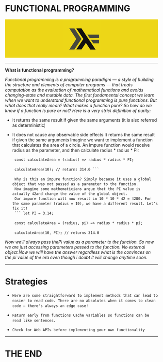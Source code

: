 # FUNCTIONAL PROGRAMMING

![f](imgs/f.png)

---

**What is functional programming?**

*Functional programming is a programming paradigm — a style of building the structure and elements of computer programs — that treats computation as the evaluation of mathematical functions and avoids changing-state and mutable data. The first fundamental concept we learn when we want to understand functional programming is pure functions. But what does that really mean? What makes a function pure? So how do we know if a function is pure or not? Here is a very strict definition of purity:*

- It returns the same result if given the same arguments (it is also referred as deterministic)

- It does not cause any observable side effects It returns the same result if given the same arguments Imagine we want to implement a function that calculates the area of a circle. An impure function would receive radius as the parameter, and then calculate radius * radius * PI:


       const calculateArea = (radius) => radius * radius * PI;

       calculateArea(10); // returns 314.0 ```

       Why is this an impure function? Simply because it uses a global object that was not passed as a parameter to the function.
       Now imagine some mathematicians argue that the PI value is actually 42and change the value of the global object.
       Our impure function will now result in 10 * 10 * 42 = 4200. For the same parameter (radius = 10), we have a different result. Let's fix it!
       ``` let PI = 3.14;

       const calculateArea = (radius, pi) => radius * radius * pi;

       calculateArea(10, PI); // returns 314.0 



*Now we’ll always pass thePI value as a parameter to the function. So now we are just accessing parameters passed to the function. No external object.Now we will have the answer regardless what is the convinces on the pi value of the era even though i doubt it will change anytime soon.*


---

# Strategies

- `Here are some straightforward to implement methods that can lead to easier to read code. There are no absolutes when it comes to clean code — there's always an edge case!`

- `Return early from functions
Cache variables so functions can be read like sentences.`

- `Check for Web APIs before implementing your own functionality`

---

# THE END